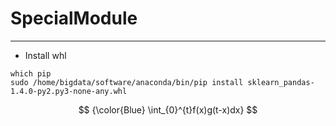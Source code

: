 # SpecialModule
---
- Install whl
```
which pip
sudo /home/bigdata/software/anaconda/bin/pip install sklearn_pandas-1.4.0-py2.py3-none-any.whl
```




$$
{\color{Blue} \int_{0}^{t}f(x)g(t-x)dx}
$$
